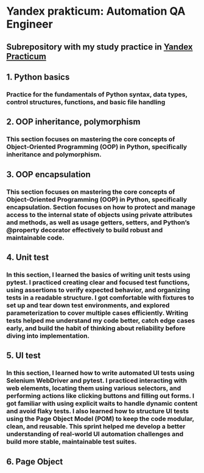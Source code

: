# Yandex prakticum: Automation QA Engineer

## Subrepository with my study practice in [Yandex Practicum](https://practicum.yandex.ru/qa-automation-engineer-python)

## 1. Python basics
###  Practice for the fundamentals of Python syntax, data types, control structures, functions, and basic file handling

## 2. OOP inheritance, polymorphism
### This section focuses on mastering the core concepts of Object-Oriented Programming (OOP) in Python, specifically inheritance and polymorphism. 

## 3. OOP encapsulation
### This section focuses on mastering the core concepts of Object-Oriented Programming (OOP) in Python, specifically encapsulation. Section focuses on how to protect and manage access to the internal state of objects using private attributes and methods, as well as  usage getters, setters, and Python’s @property decorator effectively to build robust and maintainable code.

## 4. Unit test
### In this section, I learned the basics of writing unit tests using pytest. I practiced creating clear and focused test functions, using assertions to verify expected behavior, and organizing tests in a readable structure. I got comfortable with fixtures to set up and tear down test environments, and explored parameterization to cover multiple cases efficiently. Writing tests helped me understand my code better, catch edge cases early, and build the habit of thinking about reliability before diving into implementation.


## 5. UI test
### In this section, I learned how to write automated UI tests using Selenium WebDriver and pytest. I practiced interacting with web elements, locating them using various selectors, and performing actions like clicking buttons and filling out forms. I got familiar with using explicit waits to handle dynamic content and avoid flaky tests. I also learned how to structure UI tests using the Page Object Model (POM) to keep the code modular, clean, and reusable. This sprint helped me develop a better understanding of real-world UI automation challenges and build more stable, maintainable test suites.

## 6. Page Object